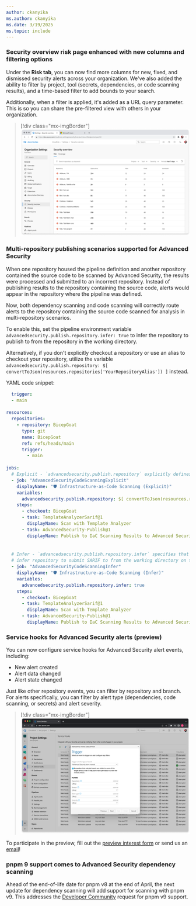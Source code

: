 ```yaml
---
author: ckanyika
ms.author: ckanyika
ms.date: 3/19/2025
ms.topic: include
---
```


### Security overview risk page enhanced with new columns and filtering options

Under the **Risk tab**, you can now find more columns for new, fixed, and dismissed security alerts across your organization. We've also added the ability to filter by project, tool (secrets, dependencies, or code scanning results), and a time-based filter to add bounds to your search. 

Additionally, when a filter is applied, it's added as a URL query parameter. This is so you can share the pre-filtered view with others in your organization.

> [!div class="mx-imgBorder"]
> [![Screenshot of Security overview risk page.](../../media/253-ghazdo-01.png "Screenshot of Security overview risk page")](../../media/253-ghazdo-01.png#lightbox)


### Multi-repository publishing scenarios supported for Advanced Security

When one repository housed the pipeline definition and another repository contained the source code to be scanned by Advanced Security, the results were processed and submitted to an incorrect repository. Instead of publishing results to the repository containing the source code, alerts would appear in the repository where the pipeline was defined.

Now, both dependency scanning and code scanning will correctly route alerts to the repository containing the source code scanned for analysis in multi-repository scenarios.

To enable this, set the pipeline environment variable `advancedsecurity.publish.repository.infer: true` to infer the repository to publish to from the repository in the working directory. 

Alternatively, if you don't explicitly checkout a repository or use an alias to checkout your repository, utilize the variable `advancedsecurity.publish.repository: $[ convertToJson(resources.repositories['YourRepositoryAlias']) ]` instead.

YAML code snippet:

```yaml
  trigger:
  - main

resources:
  repositories:
    - repository: BicepGoat
      type: git
      name: BicepGoat
      ref: refs/heads/main
      trigger:
        - main

jobs:
  # Explicit - `advancedsecurity.publish.repository` explicitly defines the repository to submit SARIF to.
  - job: "AdvancedSecurityCodeScanningExplicit"
    displayName: "🛡 Infrastructure-as-Code Scanning (Explicit)"
    variables:
      advancedsecurity.publish.repository: $[ convertToJson(resources.repositories['BicepGoat']) ]
    steps:
      - checkout: BicepGoat
      - task: TemplateAnalyzerSarif@1
        displayName: Scan with Template Analyzer
      - task: AdvancedSecurity-Publish@1
        displayName: Publish to IaC Scanning Results to Advanced Security


  # Infer - `advancedsecurity.publish.repository.infer` specifies that the `AdvancedSecurity-Publish` must
  # infer repository to submit SARIF to from the working directory on the build agent.
  - job: "AdvancedSecurityCodeScanningInfer"
    displayName: "🛡 Infrastructure-as-Code Scanning (Infer)"
    variables:
      advancedsecurity.publish.repository.infer: true
    steps:
      - checkout: BicepGoat
      - task: TemplateAnalyzerSarif@1
        displayName: Scan with Template Analyzer
      - task: AdvancedSecurity-Publish@1
        displayName: Publish to IaC Scanning Results to Advanced Security
```

### Service hooks for Advanced Security alerts (preview) 

You can now configure service hooks for Advanced Security alert events, including:

* New alert created 
* Alert data changed
* Alert state changed 

Just like other repository events, you can filter by repository and branch. For alerts specifically, you can filter by alert type (dependencies, code scanning, or secrets) and alert severity.

> [!div class="mx-imgBorder"]
> [![Screenshot of  filter by alert type .](../../media/253-ghazdo-02.png "Screenshot of S filter by alert type ")](../../media/253-ghazdo-02.png#lightbox)

To participate in the preview, fill out the [preview interest form](https://aka.ms/ghazdo-service-hooks-preview) or send us an [email](mailto:ghazdopreview@microsoft.com)!

### pnpm 9 support comes to Advanced Security dependency scanning

Ahead of the end-of-life date for pnpm v8 at the end of April, the next update for dependency scanning will add support for scanning with pnpm v9. This addresses the [Developer Community](https://developercommunity.visualstudio.com/t/AdvancedSecurity-Dependency-Scanning1-T/10743452) request for pnpm v9 support.